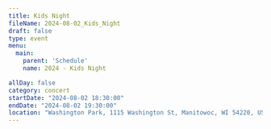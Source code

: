 ```yaml
---
title: Kids Night
fileName: 2024-08-02_Kids_Night
draft: false
type: event
menu: 
  main:
    parent: 'Schedule'
    name: 2024 - Kids Night

allDay: false
category: concert
startDate: "2024-08-02 18:30:00"
endDate: "2024-08-02 19:30:00"
location: "Washington Park, 1115 Washington St, Manitowoc, WI 54220, USA"
---
```


